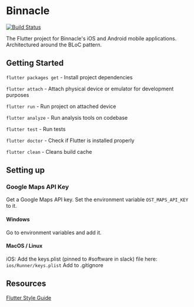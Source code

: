 # Binnacle

[![Build Status](https://travis-ci.com/Binnacle-boys/binnacle-dart.svg?branch=master)](https://travis-ci.com/Binnacle-boys/binnacle-dart)

The Flutter project for Binnacle's iOS and Android mobile applications. Architectured around the BLoC pattern.

## Getting Started

`flutter packages get` - Install project dependencies

`flutter attach` - Attach physical device or emulator for development purposes

`flutter run` - Run project on attached device

`flutter analyze` - Run analysis tools on codebase

`flutter test` - Run tests

`flutter doctor` - Check if Flutter is installed properly

`flutter clean` - Cleans build cache

## Setting up

### Google Maps API Key

Get a Google Maps API key. Set the environment variable `OST_MAPS_API_KEY` to it.

#### Windows

Go to environment variables and add it.

#### MacOS / Linux
iOS: 
Add the keys.plist (pinned to #software in slack) file here: `ios/Runner/keys.plist`
Add to .gitignore

## Resources

[Flutter Style Guide](https://github.com/flutter/flutter/wiki/Style-guide-for-Flutter-repo)
